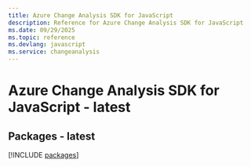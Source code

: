 ```yaml
---
title: Azure Change Analysis SDK for JavaScript
description: Reference for Azure Change Analysis SDK for JavaScript
ms.date: 09/29/2025
ms.topic: reference
ms.devlang: javascript
ms.service: changeanalysis
---
```

# Azure Change Analysis SDK for JavaScript - latest
## Packages - latest
[!INCLUDE [packages](change-analysis-index.md)]
